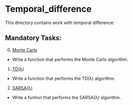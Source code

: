 # Temporal_difference
This directory contains work with temporal difference:

## Mandatory Tasks:
0. [Monte Carlo](/reinforcement_learning/0x02-temporal_difference/0-monte_carlo.py)
* Write a function that performs the Monte Carlo algorithm.
1. [TD(λ)](/reinforcement_learning/0x02-temporal_difference/1-td_lambtha.py)
* Write a function that performs the TD(λ) algorithm.
2. [SARSA(λ)](/reinforcement_learning/0x02-temporal_difference/2-sarsa_lambtha.py)
* Write a funtion that performs the SARSA(λ) algorithm.
